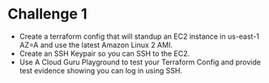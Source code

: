 # Challenge 1

* Create a terraform config that will standup an EC2 instance in us-east-1 AZ=A and use the latest Amazon Linux 2 AMI.
* Create an SSH Keypair so you can SSH to the EC2.
* Use A Cloud Guru Playground to test your Terraform Config and provide test evidence showing you can log in using SSH.